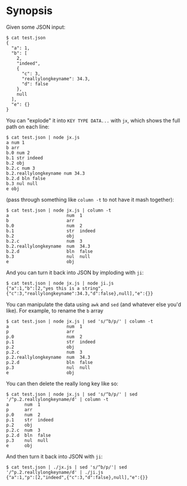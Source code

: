 # Synopsis

Given some JSON input:

    $ cat test.json
    {
      "a": 1,
      "b": [
        2,
        "indeed",
        {
          "c": 3,
          "reallylongkeyname": 34.3,
          "d": false
        },
        null
      ],
      "e": {}
    }

You can "explode" it into `KEY TYPE DATA...` with `jx`, which shows the full
path on each line:

    $ cat test.json | node jx.js
    a num 1
    b arr
    b.0 num 2
    b.1 str indeed
    b.2 obj
    b.2.c num 3
    b.2.reallylongkeyname num 34.3
    b.2.d bln false
    b.3 nul null
    e obj

(pass through something like `column -t` to not have it mash together):

    $ cat test.json | node jx.js | column -t
    a                      num  1
    b                      arr
    b.0                    num  2
    b.1                    str  indeed
    b.2                    obj
    b.2.c                  num  3
    b.2.reallylongkeyname  num  34.3
    b.2.d                  bln  false
    b.3                    nul  null
    e                      obj

And you can turn it back into JSON by imploding with `ji`:

    $ cat test.json | node jx.js | node ji.js
    {"a":1,"b":[2,"yes this is a string",{"c":3,"reallylongkeyname":34.3,"d":false},null],"e":{}}

You can manipulate the data using `awk` and `sed` (and whatever else you'd
like). For example, to rename the `b` array

    $ cat test.json | node jx.js | sed 's/^b/p/' | column -t
    a                      num  1
    p                      arr
    p.0                    num  2
    p.1                    str  indeed 
    p.2                    obj
    p.2.c                  num  3
    p.2.reallylongkeyname  num  34.3
    p.2.d                  bln  false
    p.3                    nul  null
    e                      obj

You can then delete the really long key like so:

    $ cat test.json | node jx.js | sed 's/^b/p/' | sed '/^p.2.reallylongkeyname/d' | column -t
    a      num  1
    p      arr
    p.0    num  2
    p.1    str  indeed
    p.2    obj
    p.2.c  num  3
    p.2.d  bln  false
    p.3    nul  null
    e      obj

And then turn it back into JSON with `ji`:

    $ cat test.json | ./jx.js | sed 's/^b/p/'| sed '/^p.2.reallylongkeyname/d' | ./ji.js
    {"a":1,"p":[2,"indeed",{"c":3,"d":false},null],"e":{}}
    
